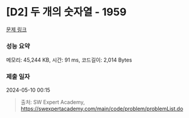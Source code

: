 # [D2] 두 개의 숫자열 - 1959 

[문제 링크](https://swexpertacademy.com/main/code/problem/problemDetail.do?contestProbId=AV5PpoFaAS4DFAUq) 

### 성능 요약

메모리: 45,244 KB, 시간: 91 ms, 코드길이: 2,014 Bytes

### 제출 일자

2024-05-10 00:15



> 출처: SW Expert Academy, https://swexpertacademy.com/main/code/problem/problemList.do